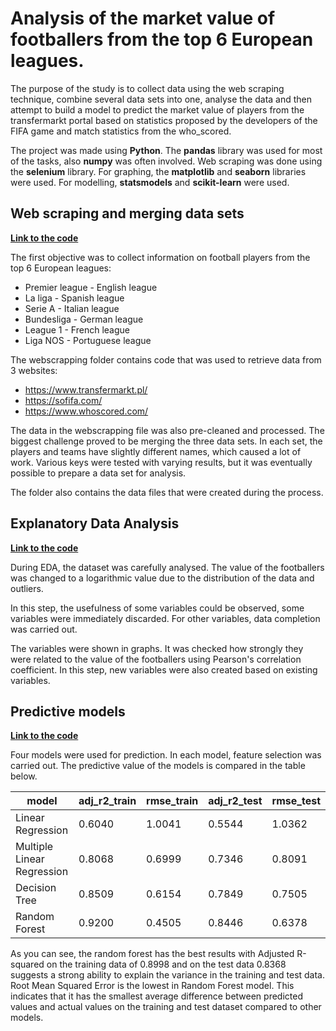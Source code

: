 # **Analysis of the market value of footballers from the top 6 European leagues.**

The purpose of the study is to collect data using the web scraping technique, combine several data sets into one, analyse the data and then attempt to build a model to predict the market value of players from the transfermarkt portal based on statistics proposed by the developers of the FIFA game and match statistics from the who_scored.


The project was made using **Python**. 
The **pandas** library was used for most of the tasks, also **numpy** was often involved.
Web scraping was done using the **selenium** library. 
For graphing, the **matplotlib** and **seaborn** libraries were used.
For modelling, **statsmodels** and **scikit-learn** were used.




## Web scraping and merging data sets

[**Link to the code**](https://github.com/AdamZ0112358/values-fifa/blob/main/webscrapping/webscrapping7.py)

The first objective was to collect information on football players from the top 6 European leagues:
- Premier league - English league
- La liga - Spanish league
- Serie A - Italian league
- Bundesliga - German league
- League 1 - French league
- Liga NOS - Portuguese league


The webscrapping folder contains code that was used to retrieve data from 3 websites:
- https://www.transfermarkt.pl/
- https://sofifa.com/
- https://www.whoscored.com/

The data in the webscrapping file was also pre-cleaned and processed. The biggest challenge proved to be merging the three data sets. In each set, the players and teams have slightly different names, which caused a lot of work. Various keys were tested with varying results, but it was eventually possible to prepare a data set for analysis.

The folder also contains the data files that were created during the process.

## Explanatory Data Analysis

[**Link to the code**](https://colab.research.google.com/drive/1dDi4OKwWJC1_9fBX0YBACgTDA-9Wxx_J?usp=sharing)

During EDA, the dataset was carefully analysed. The value of the footballers was changed to a logarithmic value due to the distribution of the data and outliers.

In this step, the usefulness of some variables could be observed, some variables were immediately discarded. For other variables, data completion was carried out.

The variables were shown in graphs. It was checked how strongly they were related to the value of the footballers using Pearson's correlation coefficient. In this step, new variables were also created based on existing variables.

## Predictive models

[**Link to the code**](https://colab.research.google.com/drive/1CNSFzgcQUZ_RpNqBXxnPQ6U4_Bf5L4K_?usp=sharing)

Four models were used for prediction. In each model, feature selection was carried out. The predictive value of the models is compared in the table below.

| model	 | adj_r2_train	 |  rmse_train	 | adj_r2_test	 | rmse_test	 |
| --- | --- | --- | --- | --- |
|	Linear Regression |	0.6040 |	1.0041 |	0.5544 |	1.0362 |
|	Multiple Linear Regression |	0.8068 |	0.6999 |	0.7346 |	0.8091 |
|	Decision Tree |	0.8509 |	0.6154 |	0.7849 |	0.7505 |
|	Random Forest |	0.9200 |	0.4505 |	0.8446 |	0.6378 |

As you can see, the random forest has the best results with Adjusted R-squared on the training data of 0.8998 and on the test data 0.8368 suggests a strong ability to explain the variance in the training and test data. 
Root Mean Squared Error is the lowest in Random Forest model. This indicates that it has the smallest average difference between predicted values and actual values on the training and test dataset compared to other models.

